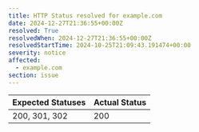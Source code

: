 ```yaml
---
title: HTTP Status resolved for example.com
date: 2024-12-27T21:36:55+00:00Z
resolved: True
resolvedWhen: 2024-12-27T21:36:55+00:00Z
resolvedStartTime: 2024-10-25T21:09:43.191474+00:00
severity: notice
affected:
  - example.com
section: issue
---
```


| Expected Statuses | Actual Status  |
|-------------------|----------------|
| 200, 301, 302 | 200 |

